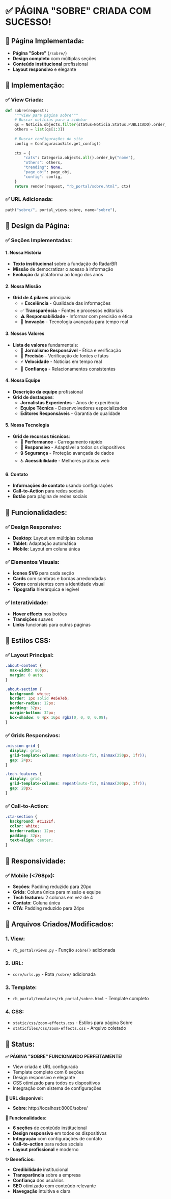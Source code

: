 # ✅ PÁGINA "SOBRE" CRIADA COM SUCESSO!

## 🎯 **Página Implementada:**
- **Página "Sobre"** (`/sobre/`)
- **Design completo** com múltiplas seções
- **Conteúdo institucional** profissional
- **Layout responsivo** e elegante

## 🔧 **Implementação:**

### **✅ View Criada:**
```python
def sobre(request):
    """View para página sobre"""
    # Buscar notícias para a sidebar
    qs = Noticia.objects.filter(status=Noticia.Status.PUBLICADO).order_by("-publicado_em")
    others = list(qs[1:3])
    
    # Buscar configurações do site
    config = ConfiguracaoSite.get_config()
    
    ctx = {
        "cats": Categoria.objects.all().order_by("nome"),
        "others": others,
        "trending": None,
        "page_obj": page_obj,
        "config": config,
    }
    return render(request, "rb_portal/sobre.html", ctx)
```

### **✅ URL Adicionada:**
```python
path("sobre/", portal_views.sobre, name="sobre"),
```

## 🎨 **Design da Página:**

### **✅ Seções Implementadas:**

#### **1. Nossa História**
- **Texto institucional** sobre a fundação do RadarBR
- **Missão** de democratizar o acesso à informação
- **Evolução** da plataforma ao longo dos anos

#### **2. Nossa Missão**
- **Grid de 4 pilares** principais:
  - ⭐ **Excelência** - Qualidade das informações
  - ✅ **Transparência** - Fontes e processos editoriais
  - ⚠️ **Responsabilidade** - Informar com precisão e ética
  - 🚀 **Inovação** - Tecnologia avançada para tempo real

#### **3. Nossos Valores**
- **Lista de valores** fundamentais:
  - 📰 **Jornalismo Responsável** - Ética e verificação
  - 🎯 **Precisão** - Verificação de fontes e fatos
  - ⚡ **Velocidade** - Notícias em tempo real
  - 🤝 **Confiança** - Relacionamentos consistentes

#### **4. Nossa Equipe**
- **Descrição da equipe** profissional
- **Grid de destaques**:
  - **Jornalistas Experientes** - Anos de experiência
  - **Equipe Técnica** - Desenvolvedores especializados
  - **Editores Responsáveis** - Garantia de qualidade

#### **5. Nossa Tecnologia**
- **Grid de recursos técnicos**:
  - 🚀 **Performance** - Carregamento rápido
  - 📱 **Responsivo** - Adaptável a todos os dispositivos
  - 🔒 **Segurança** - Proteção avançada de dados
  - ♿ **Acessibilidade** - Melhores práticas web

#### **6. Contato**
- **Informações de contato** usando configurações
- **Call-to-Action** para redes sociais
- **Botão** para página de redes sociais

## 🚀 **Funcionalidades:**

### **✅ Design Responsivo:**
- **Desktop**: Layout em múltiplas colunas
- **Tablet**: Adaptação automática
- **Mobile**: Layout em coluna única

### **✅ Elementos Visuais:**
- **Ícones SVG** para cada seção
- **Cards** com sombras e bordas arredondadas
- **Cores** consistentes com a identidade visual
- **Tipografia** hierárquica e legível

### **✅ Interatividade:**
- **Hover effects** nos botões
- **Transições** suaves
- **Links** funcionais para outras páginas

## 🎨 **Estilos CSS:**

### **✅ Layout Principal:**
```css
.about-content {
  max-width: 800px;
  margin: 0 auto;
}

.about-section {
  background: white;
  border: 1px solid #e5e7eb;
  border-radius: 12px;
  padding: 32px;
  margin-bottom: 32px;
  box-shadow: 0 4px 16px rgba(0, 0, 0, 0.08);
}
```

### **✅ Grids Responsivos:**
```css
.mission-grid {
  display: grid;
  grid-template-columns: repeat(auto-fit, minmax(250px, 1fr));
  gap: 24px;
}

.tech-features {
  display: grid;
  grid-template-columns: repeat(auto-fit, minmax(200px, 1fr));
  gap: 20px;
}
```

### **✅ Call-to-Action:**
```css
.cta-section {
  background: #c1121f;
  color: white;
  border-radius: 12px;
  padding: 32px;
  text-align: center;
}
```

## 📱 **Responsividade:**

### **✅ Mobile (<768px):**
- **Seções**: Padding reduzido para 20px
- **Grids**: Coluna única para missão e equipe
- **Tech features**: 2 colunas em vez de 4
- **Contato**: Coluna única
- **CTA**: Padding reduzido para 24px

## 🔧 **Arquivos Criados/Modificados:**

### **1. View:**
- `rb_portal/views.py` - Função `sobre()` adicionada

### **2. URL:**
- `core/urls.py` - Rota `/sobre/` adicionada

### **3. Template:**
- `rb_portal/templates/rb_portal/sobre.html` - Template completo

### **4. CSS:**
- `static/css/zoom-effects.css` - Estilos para página Sobre
- `staticfiles/css/zoom-effects.css` - Arquivo coletado

## 🎉 **Status:**
**✅ PÁGINA "SOBRE" FUNCIONANDO PERFEITAMENTE!**

- View criada e URL configurada
- Template completo com 6 seções
- Design responsivo e elegante
- CSS otimizado para todos os dispositivos
- Integração com sistema de configurações

**🚀 URL disponível:**
- **Sobre**: http://localhost:8000/sobre/

**📝 Funcionalidades:**
- **6 seções** de conteúdo institucional
- **Design responsivo** em todos os dispositivos
- **Integração** com configurações de contato
- **Call-to-action** para redes sociais
- **Layout profissional** e moderno

**✨ Benefícios:**
- **Credibilidade** institucional
- **Transparência** sobre a empresa
- **Confiança** dos usuários
- **SEO** otimizado com conteúdo relevante
- **Navegação** intuitiva e clara
